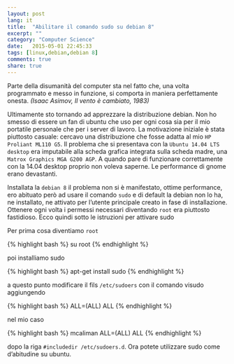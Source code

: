```yaml
---
layout: post
lang: it
title:  "Abilitare il comando sudo su debian 8"
excerpt: ""
category: "Computer Science"
date:   2015-05-01 22:45:33
tags: [linux,debian,debian 8]
comments: true
share: true
---
```


Parte della disumanità del computer sta nel fatto che, una volta programmato e messo in funzione, si comporta in maniera perfettamente onesta. *(Isaac Asimov, Il vento è cambiato, 1983)*

Ultimamente sto tornando ad apprezzare la distribuzione debian. Non ho smesso di essere un fan di ubuntu che uso per ogni cosa sia per il mio portatile personale che per i server di lavoro. La motivazione iniziale è stata piuttosto casuale: cercavo una distribuzione che fosse adatta al mio `HP Proliant ML110 G5`. Il problema che si presentava con la `Ubuntu 14.04 LTS desktop` era imputabile alla scheda grafica integrata sulla scheda madre, una `Matrox Graphics MGA G200 AGP`. A quando pare di funzionare correttamente con la 14.04 desktop proprio non voleva saperne.  Le performance di gnome erano devastanti.

Installata la `debian 8` il problema non si è manifestato, ottime performance, ero abituato però ad usare il comando `sudo` e di default la debian non lo ha, ne installato, ne attivato per l’utente principale creato in fase di installazione. Ottenere ogni volta i permessi necessari diventando `root` era piuttosto fastidioso. Ecco quindi sotto le istruzioni per attivare sudo

Per prima cosa diventiamo `root`

{% highlight bash %}
su root
{% endhighlight %}


poi installiamo sudo 

{% highlight bash %}
apt-get install sudo
{% endhighlight %}

a questo punto modificare il fils `/etc/sudoers` con il comando visudo aggiungendo

{% highlight bash %}
<username> ALL=(ALL) ALL 
{% endhighlight %}

nel mio caso

{% highlight bash %}
mcaliman ALL=(ALL) ALL 
{% endhighlight %}

dopo la riga `#includedir /etc/sudoers.d`. Ora potete utilizzare sudo come d’abitudine su ubuntu.
